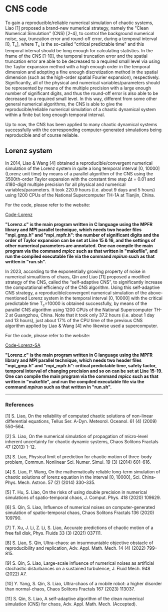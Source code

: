# CNS code

To gain a reproducible/reliable numerical simulation of chaotic systems, Liao [1] proposed a brand-new numerical strategy, namely the "Clean Numerical Simulation" (CNS) [2-4], to control the background numerical noise, say, truncation error and round-off error, during a temporal interval [0, T<sub>c</sub>], where T<sub>c</sub> is the so-called "critical predictable time" and this temporal interval should be long enough for calculating statistics. In the frame of the CNS [1-10], the temporal truncation error and the spatial truncation error are able to be decreased to a required small level via using the Taylor expansion method with a high enough order in the temporal dimension and adopting a fine enough discretization method in the spatial dimension (such as the high-order spatial Fourier expansion), respectively. Significantly, all of the physical and numerical variables/parameters should be represented by means of the multiple precision with a large enough number of significant digits, and thus the round-off error is also able to be decreased to a required small level. In this way, different from some other general numerical algorithms, the CNS is able to give the reproducible/reliable numerical simulation of a chaotic dynamical system within a finite but long enough temporal interval.

Up to now, the CNS has been applied to many chaotic dynamical systems successfully with the corresponding computer-generated simulations being reproducible and of course reliable.

## Lorenz system

In 2014, Liao & Wang [4] obtained a reproducible/convergent numerical simulation of the Lorenz system in quite a long temporal interval [0, 10000] (Lorenz unit time) by means of a parallel algorithm of the CNS using the 3500th-order Taylor expansion with the constant time step ∆t = 0.01 and 4180-digit multiple precision for all physical and numerical variables/parameters. It took 220.9 hours (i.e. about 9 days and 5 hours) using 1200 CPUs of the National Supercomputer TH-1A at Tianjin, China.

For the code, please refer to the website:

[Code-Lorenz](https://github.com/sjtu-liao/CNS-code/blob/master/Code-Lorenz)

**"Lorenz.c" is the main program written in C language using the MPFR library and MPI parallel technique, which needs two header files "mpi_gmp.h" and "mpi_mpfr.h": the number of significant digits and the order of Taylor expansion can be set at Line 15 & 16, and the settings of other numerical parameters are annotated. One can compile the main program via the command *mpicc* such as that written in "makefile", and run the compiled executable file via the command *mpirun* such as that written in "run.sh".**

In 2023, according to the exponentially growing property of noise in numerical simualtions of chaos, Qin and Liao [11] proposed a modified strategy of the CNS, called the “self-adaptive CNS”, to significantly increase the computational efficiency of the CNS algorithm. Using this self-adaptive CNS strategy, a reproducible/convergent numerical simulation of the above-mentioned Lorenz system in the temporal interval [0, 10000] with the critical predictable time T<sub>c</sub>=10000 is obtained successfully, by means of the parallel CNS algorithm using 1200 CPUs of the National Supercomputer TH-2 at Guangzhou, China. Note that it took only 37.2 hours (i.e. about 1 day and 13 hours), just about 17% of the CPU time of the previous CNS algorithm applied by Liao & Wang [4] who likewise used a supercomputer.

For the code, please refer to the website:

[Code-Lorenz-SA](https://github.com/sjtu-liao/CNS-code/blob/master/Code-Lorenz-SA)

**"Lorenz.c" is the main program written in C language using the MPFR library and MPI parallel technique, which needs two header files "mpi_gmp.h" and "mpi_mpfr.h": critical predictable time, safety factor, temporal interval of changing precision and so on can be set at Line 15-19. One can compile the main program via the command *mpicc* such as that written in "makefile", and run the compiled executable file via the command *mpirun* such as that written in "run.sh".**

---

### References
[1] S. Liao, On the reliability of computed chaotic solutions of non-linear differential equations, Tellus Ser. A-Dyn. Meteorol. Oceanol. 61 (4) (2009) 550–564.

[2] S. Liao, On the numerical simulation of propagation of micro-level inherent uncertainty for chaotic dynamic systems, Chaos Solitons Fractals 47 (2013) 1–12.

[3] S. Liao, Physical limit of prediction for chaotic motion of three-body problem, Commun. Nonlinear Sci. Numer. Simul. 19 (3) (2014) 601–616.

[4] S. Liao, P. Wang, On the mathematically reliable long-term simulation of chaotic solutions of lorenz equation in the interval [0, 10000], Sci. China-Phys. Mech. Astron. 57 (2) (2014) 330–335.

[5] T. Hu, S. Liao, On the risks of using double precision in numerical simulations of spatio-temporal chaos, J. Comput. Phys. 418 (2020) 109629.

[6] S. Qin, S. Liao, Influence of numerical noises on computer-generated simulation of spatio-temporal chaos, Chaos Solitons Fractals 136 (2020) 109790.

[7] T. Xu, J. Li, Z. Li, S. Liao, Accurate predictions of chaotic motion of a free fall disk, Phys. Fluids 33 (3) (2021) 037111.

[8] S. Liao, S. Qin, Ultra-chaos: an insurmountable objective obstacle of reproducibility and replication, Adv. Appl. Math. Mech. 14 (4) (2022) 799–815.

[9] S. Qin, S. Liao, Large-scale influence of numerical noises as artificial stochastic disturbances on a sustained turbulence, J. Fluid Mech. 948 (2022) A7.

[10] Y. Yang, S. Qin, S. Liao, Ultra-chaos of a mobile robot: a higher disorder than normal-chaos, Chaos Solitons Fractals 167 (2023) 113037.

[11] S. Qin, S. Liao, A self-adaptive algorithm of the clean numerical simulation (CNS) for chaos, Adv. Appl. Math. Mech. (Accepted).
